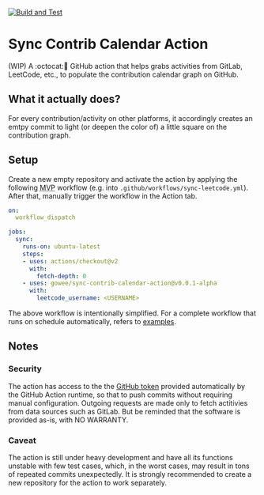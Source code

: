 [![Build and Test](https://github.com/Gowee/sync-contrib-calendar-action/workflows/Build%20and%20Test/badge.svg)](https://github.com/Gowee/sync-contrib-calendar-action/actions)

# Sync Contrib Calendar Action
(WIP) A :octocat:🔀 GitHub action that helps grabs activities from GitLab, LeetCode, etc., to populate the contribution calendar graph on GitHub. 

## What it actually does?
For every contribution/activity on other platforms, it accordingly creates an emtpy commit to light (or deepen the color of) a little square on the contribution graph.

## Setup
Create a new empty repository and activate the action by applying the following <abbr title="Minimum Viable Product">MVP</abbr> workflow (e.g. into `.github/workflows/sync-leetcode.yml`). After that, manually trigger the workflow in the Action tab. 

```yml
on: 
  workflow_dispatch

jobs:
  sync:
    runs-on: ubuntu-latest
    steps:
    - uses: actions/checkout@v2
      with:
        fetch-depth: 0
    - uses: gowee/sync-contrib-calendar-action@v0.0.1-alpha
      with:
        leetcode_username: <USERNAME>
```
The above workflow is intentionally simplified. For a complete workflow that runs on schedule automatically, refers to [examples](https://github.com/Gowee/sync-contrib-calendar-action/tree/main/examples).


## Notes
### Security
The action has access to the the [GitHub token](https://docs.github.com/en/free-pro-team@latest/github/authenticating-to-github/creating-a-personal-access-token) provided automatically by the GitHub Action runtime, so that to push commits without requiring manual configuration.
Outgoing requests are made only to fetch actitivies from data sources such as GitLab.
But be reminded that the software is provided as-is, with NO WARRANTY. 

### Caveat
The action is still under heavy development and have all its functions unstable with few test cases, which, in the worst cases, may result in tons of repeated commits unexpectedly.
It is strongly recommended to create a new repository for the action to work separately.
